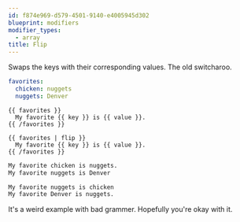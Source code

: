 ```yaml
---
id: f874e969-d579-4501-9140-e4005945d302
blueprint: modifiers
modifier_types:
  - array
title: Flip
---
```

Swaps the keys with their corresponding values. The old switcharoo.

```yaml
favorites:
  chicken: nuggets
  nuggets: Denver
```

```
{{ favorites }}
  My favorite {{ key }} is {{ value }}.
{{ /favorites }}

{{ favorites | flip }}
  My favorite {{ key }} is {{ value }}.
{{ /favorites }}
```

```html
My favorite chicken is nuggets.
My favorite nuggets is Denver

My favorite nuggets is chicken
My favorite Denver is nuggets.
```

It's a weird example with bad grammer. Hopefully you're okay with it.
